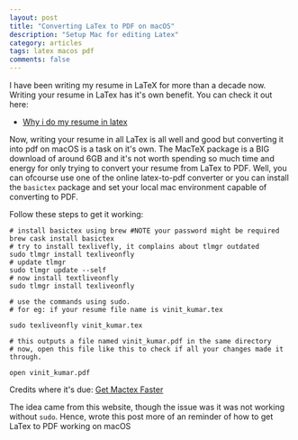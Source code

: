```yaml
---
layout: post
title: "Converting LaTex to PDF on macOS"
description: "Setup Mac for editing Latex"
category: articles
tags: latex macos pdf
comments: false
---
```


I have been writing my resume in LaTeX for more than a decade now. Writing your resume in LaTex has it's own benefit.
You can check it out here:
- [Why i do my resume in latex](http://www.toofishes.net/blog/why-i-do-my-resume-latex/)

Now, writing your resume in all LaTex is all well and good but converting it into pdf on macOS is a task on it's own. The MacTeX package is a BIG download of around 6GB and it's not worth spending so much time and energy for only trying to convert your resume from LaTex to PDF. Well, you can ofcourse use one of the online latex-to-pdf converter or you can install the `basictex` package and set your local mac environment capable of converting to PDF.


Follow these steps to get it working:

```
# install basictex using brew #NOTE your password might be required
brew cask install basictex
# try to install texlivefly, it complains about tlmgr outdated
sudo tlmgr install texliveonfly
# update tlmgr
sudo tlmgr update --self
# now install textliveonfly
sudo tlmgr install texliveonfly

# use the commands using sudo.
# for eg: if your resume file name is vinit_kumar.tex

sudo texliveonfly vinit_kumar.tex

# this outputs a file named vinit_kumar.pdf in the same directory
# now, open this file like this to check if all your changes made it through.

open vinit_kumar.pdf
```

Credits where it's due: [Get Mactex Faster](https://www.apptic.me/blog/get-mactex-faster-easily-using-basictex.php)

The idea came from this website, though the issue was it was not working without `sudo`. Hence, wrote this post more of an reminder of how to get LaTex to PDF working on macOS
